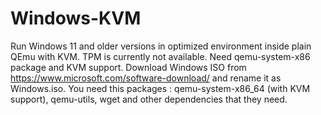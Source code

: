 # Windows-KVM
Run Windows 11 and older versions in optimized environment inside plain QEmu with KVM. TPM is currently not available. Need qemu-system-x86 package and KVM support. Download Windows ISO from https://www.microsoft.com/software-download/ and rename it as Windows.iso.
You need this packages : qemu-system-x86_64 (with KVM support), qemu-utils, wget and other dependencies that they need.

